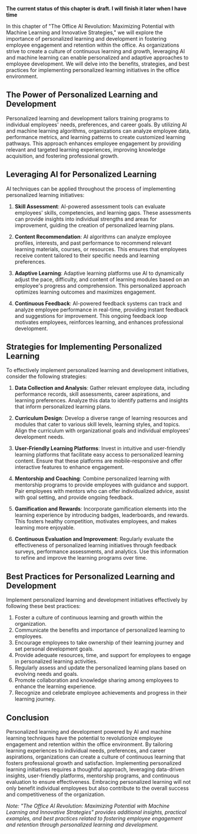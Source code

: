 **The current status of this chapter is draft. I will finish it later when I have time**

In this chapter of "The Office AI Revolution: Maximizing Potential with Machine Learning and Innovative Strategies," we will explore the importance of personalized learning and development in fostering employee engagement and retention within the office. As organizations strive to create a culture of continuous learning and growth, leveraging AI and machine learning can enable personalized and adaptive approaches to employee development. We will delve into the benefits, strategies, and best practices for implementing personalized learning initiatives in the office environment.

The Power of Personalized Learning and Development
--------------------------------------------------

Personalized learning and development tailors training programs to individual employees' needs, preferences, and career goals. By utilizing AI and machine learning algorithms, organizations can analyze employee data, performance metrics, and learning patterns to create customized learning pathways. This approach enhances employee engagement by providing relevant and targeted learning experiences, improving knowledge acquisition, and fostering professional growth.

Leveraging AI for Personalized Learning
---------------------------------------

AI techniques can be applied throughout the process of implementing personalized learning initiatives:

1. **Skill Assessment**: AI-powered assessment tools can evaluate employees' skills, competencies, and learning gaps. These assessments can provide insights into individual strengths and areas for improvement, guiding the creation of personalized learning plans.

2. **Content Recommendation**: AI algorithms can analyze employee profiles, interests, and past performance to recommend relevant learning materials, courses, or resources. This ensures that employees receive content tailored to their specific needs and learning preferences.

3. **Adaptive Learning**: Adaptive learning platforms use AI to dynamically adjust the pace, difficulty, and content of learning modules based on an employee's progress and comprehension. This personalized approach optimizes learning outcomes and maximizes engagement.

4. **Continuous Feedback**: AI-powered feedback systems can track and analyze employee performance in real-time, providing instant feedback and suggestions for improvement. This ongoing feedback loop motivates employees, reinforces learning, and enhances professional development.

Strategies for Implementing Personalized Learning
-------------------------------------------------

To effectively implement personalized learning and development initiatives, consider the following strategies:

1. **Data Collection and Analysis**: Gather relevant employee data, including performance records, skill assessments, career aspirations, and learning preferences. Analyze this data to identify patterns and insights that inform personalized learning plans.

2. **Curriculum Design**: Develop a diverse range of learning resources and modules that cater to various skill levels, learning styles, and topics. Align the curriculum with organizational goals and individual employees' development needs.

3. **User-Friendly Learning Platforms**: Invest in intuitive and user-friendly learning platforms that facilitate easy access to personalized learning content. Ensure that these platforms are mobile-responsive and offer interactive features to enhance engagement.

4. **Mentorship and Coaching**: Combine personalized learning with mentorship programs to provide employees with guidance and support. Pair employees with mentors who can offer individualized advice, assist with goal setting, and provide ongoing feedback.

5. **Gamification and Rewards**: Incorporate gamification elements into the learning experience by introducing badges, leaderboards, and rewards. This fosters healthy competition, motivates employees, and makes learning more enjoyable.

6. **Continuous Evaluation and Improvement**: Regularly evaluate the effectiveness of personalized learning initiatives through feedback surveys, performance assessments, and analytics. Use this information to refine and improve the learning programs over time.

Best Practices for Personalized Learning and Development
--------------------------------------------------------

Implement personalized learning and development initiatives effectively by following these best practices:

1. Foster a culture of continuous learning and growth within the organization.
2. Communicate the benefits and importance of personalized learning to employees.
3. Encourage employees to take ownership of their learning journey and set personal development goals.
4. Provide adequate resources, time, and support for employees to engage in personalized learning activities.
5. Regularly assess and update the personalized learning plans based on evolving needs and goals.
6. Promote collaboration and knowledge sharing among employees to enhance the learning experience.
7. Recognize and celebrate employee achievements and progress in their learning journey.

Conclusion
----------

Personalized learning and development powered by AI and machine learning techniques have the potential to revolutionize employee engagement and retention within the office environment. By tailoring learning experiences to individual needs, preferences, and career aspirations, organizations can create a culture of continuous learning that fosters professional growth and satisfaction. Implementing personalized learning initiatives requires a thoughtful approach, leveraging data-driven insights, user-friendly platforms, mentorship programs, and continuous evaluation to ensure effectiveness. Embracing personalized learning will not only benefit individual employees but also contribute to the overall success and competitiveness of the organization.

*Note: "The Office AI Revolution: Maximizing Potential with Machine Learning and Innovative Strategies" provides additional insights, practical examples, and best practices related to fostering employee engagement and retention through personalized learning and development.*
